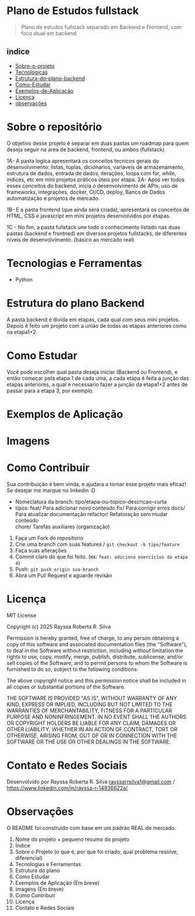 # Plano de Estudos fullstack
> Plano de estudos fullstack separado em Backend e Frontend, com foco atual em backend.

## indice
- [Sobre-o-projeto](#sobre-o-repositório)
- [Tecnologicas](#tecnologias)
- [Estrutura-do-plano-backend](#estrutura-do-plano-backend)
- [Como-Estudar](#como-estudar)
- [Exemplos-de-Aplicação](#exemplos-de-aplicação)
- [Licença](#licença)
- [observações](#observações)

# Sobre o repositório
O objetivo desse projeto é separar em duas pastas um roadmap para quem deseja seguir na area de backend, frontend, ou ambos (fullstack).

1A- A pasta logica apresentará os conceitos tecnicos gerais do desenvolvimento:
listas, tuplas, dicionarios, variaveis de armazenamento, estrutura de dados, entrada de dados, iterações, loops com for, while, indices, etc em mini projetos práticos úteis por etapa. 
2A- Apos ver todos esses conceitos do backend, inicia o desenvolvimento de APIs, uso de frameworks, integrações, docker, CI/CD, deploy, Banco de Dados automatização e projetos de mercado.

1B- E a pasta frontend (que ainda será criada), apresentará os conceitos de HTML, CSS e javascript em mini projetos desenvolvidos por etapas.

1C - No fim, a pasta fullstack une todo o conhecimento listado nas duas pastas (backend e frontned) em diversos projetos fullstacks, de diferentes niveis de desenvolvimento. (básico ao mercado real)

# Tecnologias e Ferramentas
- Python 

# Estrutura do plano Backend
A pasta backend é divida em etapas, cada qual com seus mini projetos. Depois é feito um projeto com a união de todas as etapas anteriores como na etapa1+2.

# Como Estudar
Você pode escolher qual pasta deseja iniciar (Backend ou Frontend), e então começar pela etapa 1 de cada uma, a cada etapa é feita a junção das etapas anteriores, a qual é necessario fazer a junção da etapa1+2 antes de passar para a etapa 3, por exemplo.

# Exemplos de Aplicação

# Imagens

# Como Contribuir
Sua contribuição é bem vinda, e ajudara a tornar esse projeto mais eficaz! Se desejar me marque no linkedin :D

+ Nomeclatura da branch: tipo/etapa-ou-topico-descricao-curta
+ tipos:
    feat/	Para adicionar novo conteúdo
    fix/	Para corrigir erros	
    docs/	Para atualizar documentação
    refactor/	Refatoração sem mudar conteúdo	
    chore/	Tarefas auxiliares (organização)	

1. Faça um Fork do repositorio
2. Crie uma branch com suas features / `git checkout -b tipo/feature`
3. Faça suas alterações
4. Commit claro do que foi feito. (ex: `feat: adiciona exercícios da etapa 4`)
5. Push: `git push origin sua-branch`
6. Abra um Pull Request e aguarde revisão

# Licença
MIT License

Copyright (c) 2025 Rayssa Roberta R. Silva

Permission is hereby granted, free of charge, to any person obtaining a copy
of this software and associated documentation files (the "Software"), to deal
in the Software without restriction, including without limitation the rights
to use, copy, modify, merge, publish, distribute, sublicense, and/or sell
copies of the Software, and to permit persons to whom the Software is
furnished to do so, subject to the following conditions:

The above copyright notice and this permission notice shall be included in all
copies or substantial portions of the Software.

THE SOFTWARE IS PROVIDED "AS IS", WITHOUT WARRANTY OF ANY KIND, EXPRESS OR
IMPLIED, INCLUDING BUT NOT LIMITED TO THE WARRANTIES OF MERCHANTABILITY,
FITNESS FOR A PARTICULAR PURPOSE AND NONINFRINGEMENT. IN NO EVENT SHALL THE
AUTHORS OR COPYRIGHT HOLDERS BE LIABLE FOR ANY CLAIM, DAMAGES OR OTHER
LIABILITY, WHETHER IN AN ACTION OF CONTRACT, TORT OR OTHERWISE, ARISING FROM,
OUT OF OR IN CONNECTION WITH THE SOFTWARE OR THE USE OR OTHER DEALINGS IN THE
SOFTWARE.

# Contato e Redes Sociais
Desenvolvido por Rayssa Roberta R. Silva
rayssarrsilva1@gmail.com / https://www.linkedin.com/in/rayssa-r-14936622a/

# Observações
O README foi construido com base em um padrão REAL de mercado.
1. Nome do projeto + pequeno resumo do projeto
2. Indice
3. Sobre o Projeto (o que é, por que foi criado, qual problema resolve, diferencial)
4. Tecnologias e Ferramentas
5. Estrutura do plano
6. Como Estudar
7. Exemplos de Aplicação (Em breve)
8. Imagens (Em breve)
9. Como Contribuir
10. Licença
11. Contato e Redes Sociais
